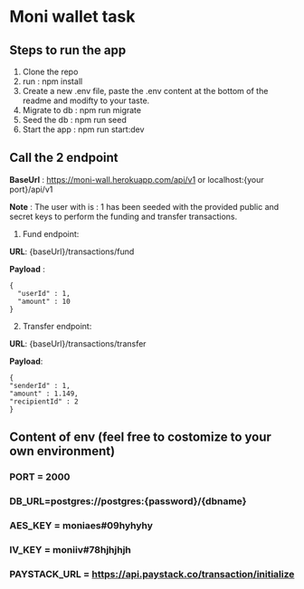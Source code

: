 # Moni wallet task

## Steps to run the app
1. Clone the repo
2. run : npm install
3. Create a new .env file, paste the .env content at the bottom of the readme and modifty to your taste.
4. Migrate to db : npm run migrate
5. Seed the db : npm run seed
6. Start the app : npm run start:dev

## Call the 2 endpoint
**BaseUrl** : https://moni-wall.herokuapp.com/api/v1 or localhost:{your port}/api/v1
  
**Note** : The user with is : 1 has been seeded with the provided public and secret keys to perform the funding and transfer transactions.
  
1. Fund endpoint:
  
**URL**: {baseUrl}/transactions/fund
  
**Payload** : 
  
    {
      "userId" : 1,
      "amount" : 10
    }



2. Transfer endpoint:

**URL**: {baseUrl}/transactions/transfer

**Payload**:
 
    {
    "senderId" : 1,
    "amount" : 1.149,
    "recipientId" : 2
    }


## Content of env (feel free to costomize to your own environment)


### PORT = 2000

### DB_URL=postgres://postgres:{password}/{dbname}

### AES_KEY = moniaes#09hyhyhy

### IV_KEY = moniiv#78hjhjhjh

### PAYSTACK_URL = https://api.paystack.co/transaction/initialize

